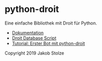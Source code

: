 # python-droit
Eine einfache Bibliothek mit Droit für Python.

- [Dokumentation](http://localhost:3000/droit/python-droit/wiki/python-droit%3A-core.py-documentation)
- [Droit Database Script](http://localhost:3000/droit/general-resources/wiki/Droit-Database-Script)
- [Tutorial: Erster Bot mit python-droit](http://localhost:3000/droit/python-droit/wiki/Tutorial%3A-Erster-Bot-mit-python-droit)

Copyright 2019 Jakob Stolze